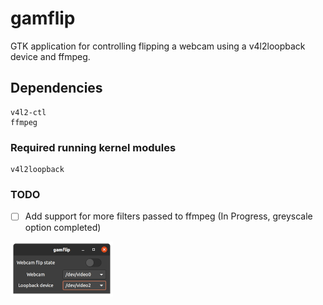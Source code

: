 # gamflip

GTK application for controlling flipping a webcam using a v4l2loopback device and ffmpeg. 

## Dependencies
	v4l2-ctl
	ffmpeg

### Required running kernel modules
	v4l2loopback

### TODO
- [ ] Add support for more filters passed to ffmpeg (In Progress, greyscale option completed)


![](gamflip.png)
